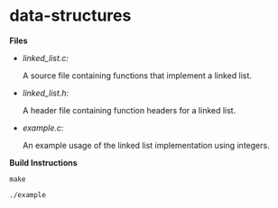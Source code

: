# data-structures

**Files**

* *linked_list.c:*

     A source file containing functions that implement a linked list.

* *linked_list.h:*

     A header file containing function headers for a linked list.
    
* *example.c:*

     An example usage of the linked list implementation using integers.
     
**Build Instructions**

`make`

`./example`
